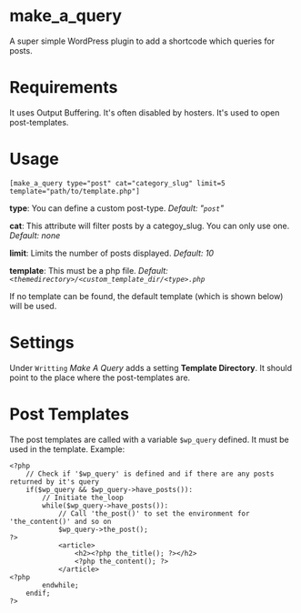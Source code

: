 make_a_query
============

A super simple WordPress plugin to add a shortcode which queries for posts.

Requirements
============
It uses Output Buffering. It's often disabled by hosters.
It's used to open post-templates.

Usage
=====
`[make_a_query type="post" cat="category_slug" limit=5 template="path/to/template.php"]`

**type**: You can define a custom post-type. *Default: "`post`"*

**cat**: This attribute will filter posts by a categoy_slug. You can only use one. *Default: none*

**limit**: Limits the number of posts displayed. *Default: 10*

**template**: This must be a php file. *Default: `<themedirectory>/<custom_template_dir/<type>.php`*

If no template can be found, the default template (which is shown below) will be used.

Settings
========
Under `Writting` *Make A Query* adds a setting **Template Directory**. It should point to the place where the post-templates are.

Post Templates
==============
The post templates are called with a variable `$wp_query` defined. It must be used in the template.
Example:

    <?php
        // Check if '$wp_query' is defined and if there are any posts returned by it's query
        if($wp_query && $wp_query->have_posts()):
            // Initiate the_loop
            while($wp_query->have_posts()):
                // Call 'the_post()' to set the environment for 'the_content()' and so on
                $wp_query->the_post();
    ?>
                <article>
                    <h2><?php the_title(); ?></h2>
                    <?php the_content(); ?>
                </article>
    <?php
            endwhile;
        endif;
    ?>

